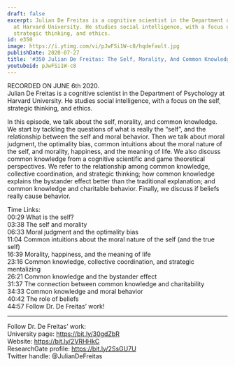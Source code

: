 ```yaml
---
draft: false
excerpt: Julian De Freitas is a cognitive scientist in the Department of Psychology
  at Harvard University. He studies social intelligence, with a focus on the self,
  strategic thinking, and ethics.
id: e350
image: https://i.ytimg.com/vi/pJwFSi1W-c8/hqdefault.jpg
publishDate: 2020-07-27
title: '#350 Julian De Freitas: The Self, Morality, And Common Knowledge'
youtubeid: pJwFSi1W-c8
---
```

RECORDED ON JUNE 6th 2020.  
Julian De Freitas is a cognitive scientist in the Department of Psychology at Harvard University. He studies social intelligence, with a focus on the self, strategic thinking, and ethics.

In this episode, we talk about the self, morality, and common knowledge. We start by tackling the questions of what is really the “self”, and the relationship between the self and moral behavior. Then we talk about moral judgment, the optimality bias, common intuitions about the moral nature of the self, and morality, happiness, and the meaning of life. We also discuss common knowledge from a cognitive scientific and game theoretical perspectives. We refer to the relationship among common knowledge, collective coordination, and strategic thinking; how common knowledge explains the bystander effect better than the traditional explanation; and common knowledge and charitable behavior. Finally, we discuss if beliefs really cause behavior.

Time Links:  
00:29  What is the self?  
03:38  The self and morality  
06:33  Moral judgment and the optimality bias  
11:04  Common intuitions about the moral nature of the self (and the true self)  
16:39  Morality, happiness, and the meaning of life  
23:16  Common knowledge, collective coordination, and strategic mentalizing  
26:21  Common knowledge and the bystander effect  
31:37  The connection between common knowledge and charitability  
34:33  Common knowledge and moral behavior  
40:42  The role of beliefs  
44:57  Follow Dr. De Freitas’ work!

---

Follow Dr. De Freitas’ work:  
University page: https://bit.ly/30gdZbR  
Website: https://bit.ly/2VRHHkC  
ResearchGate profile: https://bit.ly/2SsGU7U  
Twitter handle: @JulianDeFreitas
